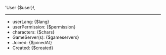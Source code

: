 'User {$user}!,
__________________________________
- userLang: {$lang}
- userPermission: {$permission}
- characters: {$chars}
- GameServer(s): {$gameservers}
- Joined: {$joinedAt}
- Created: {$created}
